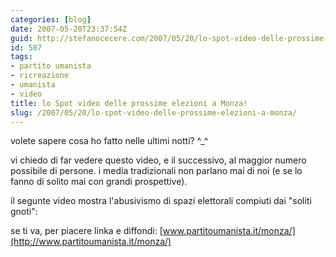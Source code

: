 ```yaml
---
categories: [blog]
date: 2007-05-20T23:37:54Z
guid: http://stefanocecere.com/2007/05/20/lo-spot-video-delle-prossime-elezioni-a-monza/
id: 507
tags:
- partito umanista
- ricreazione
- umanista
- video
title: lo Spot video delle prossime elezioni a Monza!
slug: /2007/05/20/lo-spot-video-delle-prossime-elezioni-a-monza/
---
```


volete sapere cosa ho fatto nelle ultimi notti? ^_^

vi chiedo di far vedere questo video, e il successivo, al maggior numero possibile di persone. i media tradizionali non parlano mai di noi (e se lo fanno di solito mai con grandi prospettive).

il segunte video mostra l'abusivismo di spazi elettorali compiuti dai "soliti gnoti":

se ti va, per piacere linka e diffondi: [www.partitoumanista.it/monza/](http://www.partitoumanista.it/monza/)